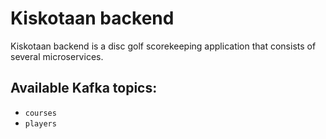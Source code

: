 # Kiskotaan backend
Kiskotaan backend is a disc golf scorekeeping application that consists of several microservices.

## Available Kafka topics:
- `courses`
- `players`
